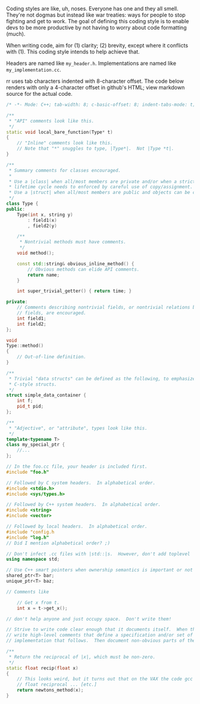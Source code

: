 Coding styles are like, uh, noses.  Everyone has one and they all smell.  They're not dogmas but instead like war treaties: ways for people to stop fighting and get to work.  The goal of defining this coding style is to enable devs to be more productive by not having to worry about code formatting (much).

When writing code, aim for (1) clarity; (2) brevity, except where it conflicts with (1).  This coding style intends to help achieve that.

Headers are named like `my_header.h`.  Implementations are named like `my_implementation.cc`.

rr uses tab characters indented with 8-character offset. The code below renders with only a 4-character offset in github's HTML; view markdown source for the actual code.
```C++
/* -*- Mode: C++; tab-width: 8; c-basic-offset: 8; indent-tabs-mode: t; -*- */

/**
 * "API" comments look like this.
 */
static void local_bare_function(Type* t)
{
	// "Inline" comments look like this.
	// Note that "*" snuggles to type, |Type*|.  Not |Type *t|.
}

/**
 * Summary comments for classes encouraged.
 *
 * Use a |class| when all/most members are private and/or when a strict object
 * lifetime cycle needs to enforced by careful use of copy/assignment.
 * Use a |struct| when all/most members are public and objects can be copied willy-nilly.
 */
class Type {
public:
	Type(int x, string y)
		: field1(x)
		, field2(y)

	/**
	 * Nontrivial methods must have comments.
	 */
	void method();

	const std::string& obvious_inline_method() {
		// Obvious methods can elide API comments.
		return name;
	}

	int super_trivial_getter() { return time; }

private:
	// Comments describing nontrivial fields, or nontrivial relations between
	// fields, are encouraged.
	int field1;
	int field2;
};

void
Type::method()
{
	// Out-of-line definition.
}

/**
 * Trivial "data structs" can be defined as the following, to emphasize that they're
 * C-style structs.
 */
struct simple_data_container {
	int f;
	pid_t pid;
};

/**
 * "Adjective", or "attribute", types look like this.
 */
template<typename T>
class my_special_ptr {
	//...
};

// In the foo.cc file, your header is included first.
#include "foo.h"

// Followed by C system headers.  In alphabetical order.
#include <stdio.h>
#include <sys/types.h>

// Followed by C++ system headers.  In alphabetical order.
#include <string>
#include <vector>

// Followed by local headers.  In alphabetical order.
#include "config.h
#include "log.h"
// Did I mention alphabetical order? ;)

// Don't infect .cc files with |std::|s.  However, don't add toplevel |using| directives to headers.
using namespace std;

// Use C++ smart pointers when ownership semantics is important or not immediately obvious.
shared_ptr<T> bar;
unique_ptr<T> baz;

// Comments like

	// Get x from t.
	int x = t->get_x();

// don't help anyone and just occupy space.  Don't write them!

// Strive to write code clear enough that it documents itself.  When that's not possible,
// write high-level comments that define a specification and/or set of invariants for the
// implementation that follows.  Then document non-obvious parts of the implementation inline.

/**
 * Return the reciprocal of |x|, which must be non-zero.
 */
static float recip(float x)
{
	// This looks weird, but it turns out that on the VAX the code gcc generates for
	// float reciprocal ... [etc.]
	return newtons_method(x);
}
```